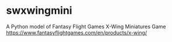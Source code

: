 # swxwingmini
A Python model of Fantasy Flight Games X-Wing Miniatures Game https://www.fantasyflightgames.com/en/products/x-wing/
